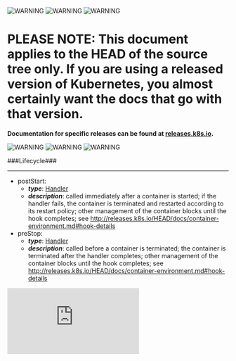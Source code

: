 <!-- BEGIN MUNGE: UNVERSIONED_WARNING -->

<!-- BEGIN STRIP_FOR_RELEASE -->

![WARNING](http://kubernetes.io/img/warning.png)
![WARNING](http://kubernetes.io/img/warning.png)
![WARNING](http://kubernetes.io/img/warning.png)

<h1>PLEASE NOTE: This document applies to the HEAD of the source
tree only. If you are using a released version of Kubernetes, you almost
certainly want the docs that go with that version.</h1>

<strong>Documentation for specific releases can be found at
[releases.k8s.io](http://releases.k8s.io).</strong>

![WARNING](http://kubernetes.io/img/warning.png)
![WARNING](http://kubernetes.io/img/warning.png)
![WARNING](http://kubernetes.io/img/warning.png)

<!-- END STRIP_FOR_RELEASE -->

<!-- END MUNGE: UNVERSIONED_WARNING -->
###Lifecycle###

---
* postStart: 
  * **_type_**: [Handler](Handler.md)
  * **_description_**: called immediately after a container is started; if the handler fails, the container is terminated and restarted according to its restart policy; other management of the container blocks until the hook completes; see http://releases.k8s.io/HEAD/docs/container-environment.md#hook-details
* preStop: 
  * **_type_**: [Handler](Handler.md)
  * **_description_**: called before a container is terminated; the container is terminated after the handler completes; other management of the container blocks until the hook completes; see http://releases.k8s.io/HEAD/docs/container-environment.md#hook-details


<!-- BEGIN MUNGE: GENERATED_ANALYTICS -->
[![Analytics](https://kubernetes-site.appspot.com/UA-36037335-10/GitHub/docs/api-types/v1/Lifecycle.md?pixel)]()
<!-- END MUNGE: GENERATED_ANALYTICS -->
